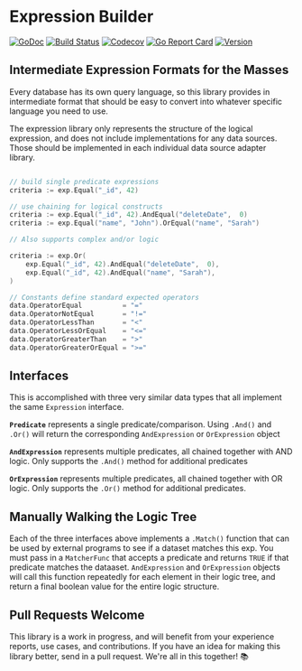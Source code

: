 # Expression Builder

[![GoDoc](https://img.shields.io/badge/go-documentation-blue.svg?style=flat-square)](http://pkg.go.dev/github.com/benpate/exp)
[![Build Status](https://img.shields.io/github/workflow/status/benpate/exp/Go/master)](https://github.com/benpate/exp/actions/workflows/go.yml)
[![Codecov](https://img.shields.io/codecov/c/github/benpate/exp.svg?style=flat-square)](https://codecov.io/gh/benpate/exp)
[![Go Report Card](https://goreportcard.com/badge/github.com/benpate/exp?style=flat-square)](https://goreportcard.com/report/github.com/benpate/exp)
[![Version](https://img.shields.io/github/v/release/benpate/exp?include_prereleases&style=flat-square&color=brightgreen)](https://github.com/benpate/exp/releases)

## Intermediate Expression Formats for the Masses

Every database has its own query language, so this library provides in intermediate format that should be easy to convert into whatever specific language you need to use.  

The expression library only represents the structure of the logical expression, and does not include implementations for any data sources.  Those should be implemented in each individual data source adapter library.

```go

// build single predicate expressions
criteria := exp.Equal("_id", 42)

// use chaining for logical constructs
criteria := exp.Equal("_id", 42).AndEqual("deleteDate",  0)
criteria := exp.Equal("name", "John").OrEqual("name", "Sarah")

// Also supports complex and/or logic

criteria := exp.Or(
    exp.Equal("_id", 42).AndEqual("deleteDate",  0),
    exp.Equal("_id", 42).AndEqual("name", "Sarah"),
)

// Constants define standard expected operators
data.OperatorEqual          = "="
data.OperatorNotEqual       = "!="
data.OperatorLessThan       = "<"
data.OperatorLessOrEqual    = "<="
data.OperatorGreaterThan    = ">"
data.OperatorGreaterOrEqual = ">="
```

## Interfaces

This is accomplished with three very similar data types that all implement the same `Expression` interface.

**`Predicate`** represents a single predicate/comparison.  Using `.And()` and `.Or()` will return the corresponding `AndExpression` or `OrExpression` object

**`AndExpression`** represents multiple predicates, all chained together with AND logic.  Only supports the `.And()` method for additional predicates

**`OrExpression`** represents multiple predicates, all chained together with OR logic.  Only supports the `.Or()` method for additional predicates.

## Manually Walking the Logic Tree

Each of the three interfaces above implements a `.Match()` function that can be used by external programs to see if a dataset matches this exp.  You must pass in a `MatcherFunc` that accepts a predicate and returns `TRUE` if that predicate matches the dataaset.  `AndExpression` and `OrExpression` objects will call this function repeatedly for each element in their logic tree, and return a final boolean value for the entire logic structure.

## Pull Requests Welcome

This library is a work in progress, and will benefit from your experience reports, use cases, and contributions.  If you have an idea for making this library better, send in a pull request.  We're all in this together! 📚
